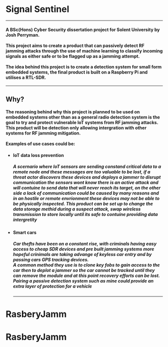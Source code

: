 # Signal Sentinel
--- 
#### A BSc(Hons) Cyber Security dissertation project for Solent University by Josh Perryman.<br><br>This project aims to create a product that can passively detect RF jamming attacks through the use of machine learning to classify incoming signals as either safe or to be flagged up as a jamming attempt.<br><br>The idea behind this project is to create a detection system for small form embedded systems, the final product is built on a Raspberry Pi and utilises a RTL-SDR.
---
## Why?

#### The reasoning behind why this project is planned to be used on embedded systems other than as a general radio detection system is the goal to try and protect vulnerable IoT systems from RF jamming attacks.<br>This product will be detection only allowing intergration with other systems for RF jamming mitigation.<br><br>Examples of use cases could be:

- #### IoT data loss prevention
  ##### A scernario where IoT sensors are sending constand critical data to a remote node and these messages are too valuable to be lost, if a threat actor discovers these devices and deploys a jammer to disrupt communication the sensors wont know there is an active attack and will contuine to send data that will never reach its target, on the other side a lack of communication could be caused by many reasons and in an hostile or remote envrionment these devices may not be able to be physically inspected. This product can be set up to change the data storage methid during a suspect attack, swap wireless transmission to store locally until its safe to contuine providing data intergretity 

- #### Smart cars
  ##### Car thefts have been on a constant rise, with criminals having easy access to cheap SDR devices and pre built jamming systems more hopeful crinimals are taking advange of keyless car entry and by passing cars GPS tracking devices. <br>A common method they use is to clone key fobs to gain access to the car then to deplot a jammer so the car cannot be tracked until they can remove the module and at this point recovery efforts can be lost. Pairing a passive detection system such as mine could provide an extra layer of protection for a vehicle 

  ---
 
# RasberyJamm
# RasberyJamm
